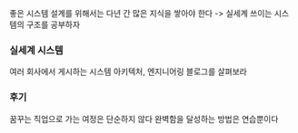 좋은 시스템 설계를 위해서는 다년 간 많은 지식을 쌓아야 한다
-> 실세계 쓰이는 시스템의 구조를 공부하자
### 실세계 시스템
여러 회사에서 게시하는 시스템 아키텍처, 엔지니어링 블로그를 살펴보라
### 후기
꿈꾸는 직업으로 가는 여정은 단순하지 않다
완벽함을 달성하는 방법은 연습뿐이다